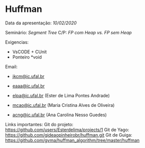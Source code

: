 # Huffman
Data da apresentação: *10/02/2020*

Seminário: *Segment Tree*
C/P: *FP com Heap vs. FP sem Heap*

Exigencias:
- VsCODE +  CUnit
- Ponteiro *void

Email:
- jkcm@ic.ufal.br

- eaaa@ic.ufal.br

- elpa@ic.ufal.br (Ester de Lima Pontes Andrade)

- mcao@ic.ufal.br (Maria Cristina Alves de Oliveira)

- acng@ic.ufal.br (Ana Carolina Nesso Guedes)

Links importantes:
Git do projeto: https://github.com/users/Esterdelima/projects/1
Git de Yago: https://github.com/gideaopinheirobr/huffman.git
Git de Guiga: https://github.com/gvma/huffman_algorithm/tree/master/huffman

